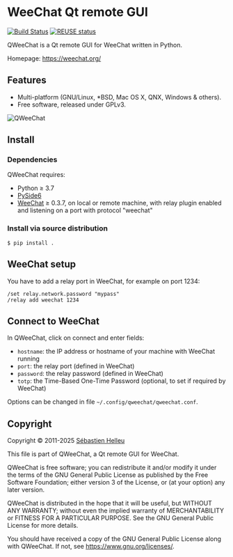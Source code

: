 <!--
SPDX-FileCopyrightText: 2011-2025 Sébastien Helleu <flashcode@flashtux.org>

SPDX-License-Identifier: GPL-3.0-or-later
-->

# WeeChat Qt remote GUI

[![Build Status](https://github.com/weechat/qweechat/workflows/CI/badge.svg)](https://github.com/weechat/qweechat/actions?query=workflow%3A%22CI%22)
[![REUSE status](https://api.reuse.software/badge/github.com/weechat/qweechat)](https://api.reuse.software/info/github.com/weechat/qweechat)

QWeeChat is a Qt remote GUI for WeeChat written in Python.

Homepage: https://weechat.org/

## Features

- Multi-platform (GNU/Linux, *BSD, Mac OS X, QNX, Windows & others).
- Free software, released under GPLv3.

![QWeeChat](https://weechat.org/media/images/screenshots/relay/medium/qweechat_shadow.png)

## Install

### Dependencies

QWeeChat requires:

- Python ≥ 3.7
- [PySide6](https://pypi.org/project/PySide6/)
- [WeeChat](https://weechat.org) ≥ 0.3.7, on local or remote machine, with relay plugin enabled and listening on a port with protocol "weechat"

### Install via source distribution

```
$ pip install .
```

## WeeChat setup

You have to add a relay port in WeeChat, for example on port 1234:

```
/set relay.network.password "mypass"
/relay add weechat 1234
```

## Connect to WeeChat

In QWeeChat, click on connect and enter fields:

- `hostname`: the IP address or hostname of your machine with WeeChat running
- `port`: the relay port (defined in WeeChat)
- `password`: the relay password (defined in WeeChat)
- `totp`: the Time-Based One-Time Password (optional, to set if required by WeeChat)

Options can be changed in file `~/.config/qweechat/qweechat.conf`.

## Copyright

<!-- REUSE-IgnoreStart -->
Copyright © 2011-2025 [Sébastien Helleu](https://github.com/flashcode)

This file is part of QWeeChat, a Qt remote GUI for WeeChat.

QWeeChat is free software; you can redistribute it and/or modify
it under the terms of the GNU General Public License as published by
the Free Software Foundation; either version 3 of the License, or
(at your option) any later version.

QWeeChat is distributed in the hope that it will be useful,
but WITHOUT ANY WARRANTY; without even the implied warranty of
MERCHANTABILITY or FITNESS FOR A PARTICULAR PURPOSE.  See the
GNU General Public License for more details.

You should have received a copy of the GNU General Public License
along with QWeeChat.  If not, see <https://www.gnu.org/licenses/>.
<!-- REUSE-IgnoreEnd -->
